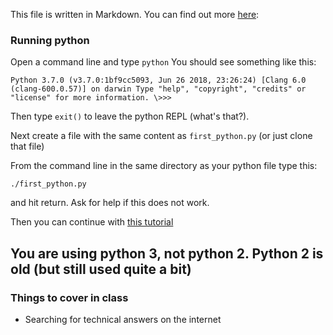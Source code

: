 This file is written in Markdown. You can find out more [here](https://en.wikipedia.org/wiki/Markdown):


### Running python
Open a command line and type `python`
You should see something like this:

`Python 3.7.0 (v3.7.0:1bf9cc5093, Jun 26 2018, 23:26:24)
[Clang 6.0 (clang-600.0.57)] on darwin
Type "help", "copyright", "credits" or "license" for more information.
\>>>`


Then type
`exit()`
to leave the python REPL (what's that?).

Next create a file with the same content as `first_python.py` (or just clone that file)

From the command line in the same directory as your python file type this:

`./first_python.py`

and hit return. Ask for help if this does not work.


Then you can continue with [this tutorial](https://www.pythonspot.com/introduction/)

## You are using python 3, not python 2. Python 2 is old (but still used quite a bit)


### Things to cover in class
* Searching for technical answers on the internet
